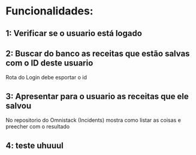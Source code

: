 # Funcionalidades: 

## 1: Verificar se o usuario está logado

## 2: Buscar do banco as receitas que estão salvas com o ID deste usuario
Rota do Login debe esportar o id

## 3: Apresentar para o usuario as receitas que ele salvou
No repositorio do Omnistack (Incidents) mostra como listar as coisas e preecher com o resultado

## 4: teste uhuuul